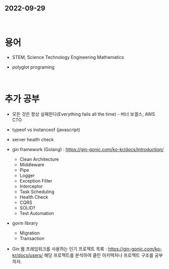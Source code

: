 ## 2022-09-29
<br/>

# 용어
- STEM, Science Technology Engineering Mathematics

- polyglot programing


<br/>

# 추가 공부
- 모든 것은 항상 실패한다(Everything fails all the time) - 버너 보겔스, AWS CTO

- typeof vs instanceof (javascript)

- server health check

- gin framework (Golang) : https://gin-gonic.com/ko-kr/docs/introduction/
    - Clean Architecture
    - Middleware
    - Pipe
    - Logger
    - Exception Filter
    - Interceptor
    - Task Scheduling
    - Health Check
    - CQRS
    - SOLID?
    - Test Automation

- gorm library
    - Migration
    - Transaction

- Gin 웹 프레임워크를 사용하는 인기 프로젝트 목록 : https://gin-gonic.com/ko-kr/docs/users/
    해당 프로젝트를 분석하여 클린 아키텍처나 프로젝트 구조를 공부하자.